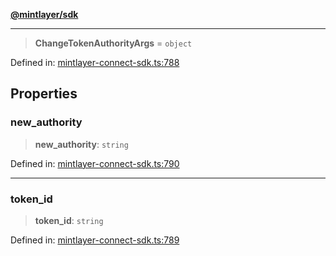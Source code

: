 [**@mintlayer/sdk**](../README.md)

***

> **ChangeTokenAuthorityArgs** = `object`

Defined in: [mintlayer-connect-sdk.ts:788](https://github.com/mintlayer/mintlayer-connect-sdk/blob/18f92ef844c9ea3c1db66b69d7478d674343954b/packages/sdk/src/mintlayer-connect-sdk.ts#L788)

## Properties

### new\_authority

> **new\_authority**: `string`

Defined in: [mintlayer-connect-sdk.ts:790](https://github.com/mintlayer/mintlayer-connect-sdk/blob/18f92ef844c9ea3c1db66b69d7478d674343954b/packages/sdk/src/mintlayer-connect-sdk.ts#L790)

***

### token\_id

> **token\_id**: `string`

Defined in: [mintlayer-connect-sdk.ts:789](https://github.com/mintlayer/mintlayer-connect-sdk/blob/18f92ef844c9ea3c1db66b69d7478d674343954b/packages/sdk/src/mintlayer-connect-sdk.ts#L789)
